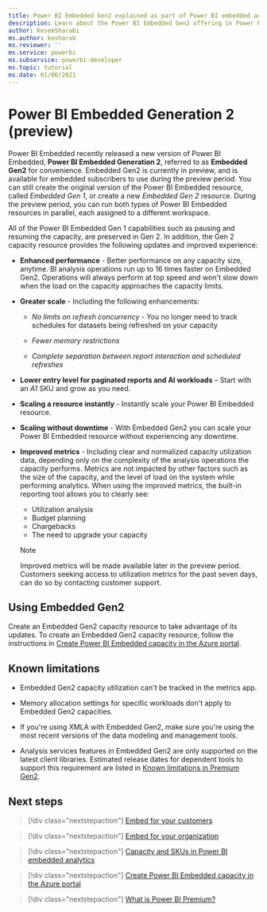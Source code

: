 ```yaml
---
title: Power BI Embedded Gen2 explained as part of Power BI embedded analytics enabling better embedded BI insights
description: Learn about the Power BI Embedded Gen2 offering in Power BI embedded analytics, which enable better embedded BI insights.
author: KesemSharabi
ms.author: kesharab
ms.reviewer: ''
ms.service: powerbi
ms.subservice: powerbi-developer
ms.topic: tutorial
ms.date: 01/06/2021
---
```


# Power BI Embedded Generation 2 (preview)

Power BI Embedded recently released a new version of Power BI Embedded, **Power BI Embedded Generation 2**, referred to as **Embedded Gen2** for convenience. Embedded Gen2 is currently in preview, and is available for embedded subscribers to use during the preview period. You can still create the original version of the Power BI Embedded resource, called *Embedded Gen 1*, or create a new *Embedded Gen 2* resource. During the preview period, you can run both types of Power BI Embedded resources in parallel, each assigned to a different workspace.

All of the Power BI Embedded Gen 1 capabilities such as pausing and resuming the capacity, are preserved in Gen 2. In addition, the Gen 2 capacity resource provides the following updates and improved experience:

* **Enhanced performance** - Better performance on any capacity size, anytime. BI analysis operations run up to 16 times faster on Embedded Gen2. Operations will always perform at top speed and won't slow down when the load on the capacity approaches the capacity limits.

* **Greater scale** - Including the following enhancements:

    * *No limits on refresh concurrency* - You no longer need to track schedules for datasets being refreshed on your capacity

    * *Fewer memory restrictions*

    * *Complete separation between report interaction and scheduled refreshes*

* **Lower entry level for paginated reports and AI workloads** – Start with an *A1* SKU and grow as you need.

* **Scaling a resource instantly** - Instantly scale your Power BI Embedded resource.

* **Scaling without downtime** - With Embedded Gen2 you can scale your Power BI Embedded resource without experiencing any downtime.

* **Improved metrics** - Including clear and normalized capacity utilization data, depending only on the complexity of the analysis operations the capacity performs. Metrics are not impacted by other factors such as the size of the capacity, and the level of load on the system while performing analytics. When using the improved metrics, the built-in reporting tool allows you to clearly see:
    * Utilization analysis
    * Budget planning
    * Chargebacks
    * The need to upgrade your capacity

    >[!NOTE]
    >Improved metrics will be made available later in the preview period. Customers seeking access to utilization metrics for the past seven days, can do so by contacting customer support.

## Using Embedded Gen2

Create an Embedded Gen2 capacity resource to take advantage of its updates. To create an Embedded Gen2 capacity resource, follow the instructions in [Create Power BI Embedded capacity in the Azure portal](azure-pbie-create-capacity.md).

## Known limitations

* Embedded Gen2 capacity utilization can't be tracked in the metrics app.

* Memory allocation settings for specific workloads don't apply to Embedded Gen2 capacities.

* If you're using XMLA with Embedded Gen2, make sure you're using the most recent versions of the data modeling and management tools.

* Analysis services features in Embedded Gen2 are only supported on the latest client libraries. Estimated release dates for dependent tools to support this requirement are listed in [Known limitations in Premium Gen2](../../admin/service-premium-what-is.md#known-limitations-in-premium-gen2).

## Next steps

> [!div class="nextstepaction"]
>[Embed for your customers](embed-sample-for-customers.md)

> [!div class="nextstepaction"]
>[Embed for your organization](embed-sample-for-your-organization.md)

> [!div class="nextstepaction"]
> [Capacity and SKUs in Power BI embedded analytics](embedded-capacity.md)


> [!div class="nextstepaction"]
> [Create Power BI Embedded capacity in the Azure portal](azure-pbie-create-capacity.md)

> [!div class="nextstepaction"]
> [What is Power BI Premium?](../../admin/service-premium-what-is.md)